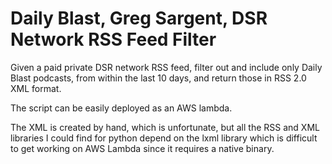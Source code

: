 # Daily Blast, Greg Sargent, DSR Network RSS Feed Filter

Given a paid private DSR network RSS feed, 
filter out and include only Daily Blast podcasts, 
from within the last 10 days,
and return those in RSS 2.0 XML format.

The script can be easily deployed as an AWS lambda. 

The XML is created by hand, which is unfortunate, but all the RSS 
and XML libraries I could find for python depend on the lxml library
which is difficult to get working on AWS Lambda since it requires a 
native binary.
